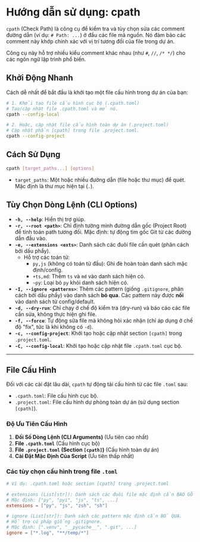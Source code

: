 # Hướng dẫn sử dụng: cpath

`cpath` (Check Path) là công cụ để kiểm tra và tùy chọn sửa các comment đường dẫn (ví dụ: `# Path: ...`) ở đầu các file mã nguồn. Nó đảm bảo các comment này khớp chính xác với vị trí tương đối của file trong dự án.

Công cụ này hỗ trợ nhiều kiểu comment khác nhau (như `#`, `//`, `/* */`) cho các ngôn ngữ lập trình phổ biến.

## Khởi Động Nhanh

Cách dễ nhất để bắt đầu là khởi tạo một file cấu hình trong dự án của bạn:

```sh
# 1. Khởi tạo file cấu hình cục bộ (.cpath.toml)
# Tạo/cập nhật file .cpath.toml và mở nó.
cpath --config-local

# 2. Hoặc, cập nhật file cấu hình toàn dự án (.project.toml)
# Cập nhật phần [cpath] trong file .project.toml.
cpath --config-project
```

## Cách Sử Dụng

```sh
cpath [target_paths...] [options]
```

- `target_paths`: Một hoặc nhiều đường dẫn (file hoặc thư mục) để quét. Mặc định là thư mục hiện tại (`.`).

## Tùy Chọn Dòng Lệnh (CLI Options)

- **`-h, --help`**: Hiển thị trợ giúp.
- **`-r, --root <path>`**: Chỉ định tường minh đường dẫn gốc (Project Root) để tính toán path tương đối. Mặc định: tự động tìm gốc Git từ các đường dẫn đầu vào.
- **`-e, --extensions <exts>`**: Danh sách các đuôi file cần quét (phân cách bởi dấu phẩy).
  - Hỗ trợ các toán tử:
    - `py,js` (không có toán tử đầu): Ghi đè hoàn toàn danh sách mặc định/config.
    - `+ts,md`: Thêm `ts` và `md` vào danh sách hiện có.
    - `~py`: Loại bỏ `py` khỏi danh sách hiện có.
- **`-I, --ignore <patterns>`**: Thêm các pattern (giống `.gitignore`, phân cách bởi dấu phẩy) vào danh sách **bỏ qua**. Các pattern này được **nối** vào danh sách từ config/default.
- **`-d, --dry-run`**: Chỉ chạy ở chế độ kiểm tra (dry-run) và báo cáo các file cần sửa, không thực hiện ghi file.
- **`-f, --force`**: Tự động sửa file mà không hỏi xác nhận (chỉ áp dụng ở chế độ "fix", tức là khi không có `-d`).
- **`-c, --config-project`**: Khởi tạo hoặc cập nhật section `[cpath]` trong `.project.toml`.
- **`-C, --config-local`**: Khởi tạo hoặc cập nhật file `.cpath.toml` cục bộ.

---

## File Cấu Hình

Đối với các cài đặt lâu dài, `cpath` tự động tải cấu hình từ các file `.toml` sau:

- `.cpath.toml`: File cấu hình cục bộ.
- `.project.toml`: File cấu hình dự phòng toàn dự án (sử dụng section `[cpath]`).

### Độ Ưu Tiên Cấu Hình

1. **Đối Số Dòng Lệnh (CLI Arguments)** (Ưu tiên cao nhất)
2. **File `.cpath.toml`** (Cấu hình cục bộ)
3. **File `.project.toml` (Section `[cpath]`)** (Cấu hình toàn dự án)
4. **Cài Đặt Mặc Định Của Script** (Ưu tiên thấp nhất)

### Các tùy chọn cấu hình trong file `.toml`

```toml
# Ví dụ: .cpath.toml hoặc section [cpath] trong .project.toml

# extensions (List[str]): Danh sách các đuôi file mặc định cần BAO GỒM.
# Mặc định: ["py", "pyi", "js", "ts", ...]
extensions = ["py", "js", "zsh", "sh"]

# ignore (List[str]): Danh sách các pattern mặc định cần BỎ QUA.
# Hỗ trợ cú pháp giống .gitignore.
# Mặc định: [".venv", "__pycache__", ".git", ...]
ignore = ["*.log", "**/temp/*"]
```
